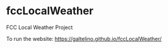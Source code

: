 # fccLocalWeather
FCC Local Weather Project

To run the website: https://galtelino.github.io/fccLocalWeather/